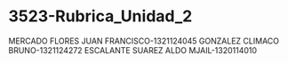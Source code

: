 # 3523-Rubrica_Unidad_2
MERCADO FLORES JUAN FRANCISCO-1321124045
GONZALEZ CLIMACO BRUNO-1321124272
ESCALANTE SUAREZ ALDO MJAIL-1320114010
